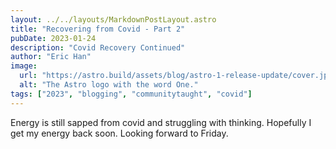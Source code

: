 ```yaml
---
layout: ../../layouts/MarkdownPostLayout.astro
title: "Recovering from Covid - Part 2"
pubDate: 2023-01-24
description: "Covid Recovery Continued"
author: "Eric Han"
image:
  url: "https://astro.build/assets/blog/astro-1-release-update/cover.jpeg"
  alt: "The Astro logo with the word One."
tags: ["2023", "blogging", "communitytaught", "covid"]
---
```


Energy is still sapped from covid and struggling with thinking. Hopefully I get my energy back soon. Looking forward to Friday.
